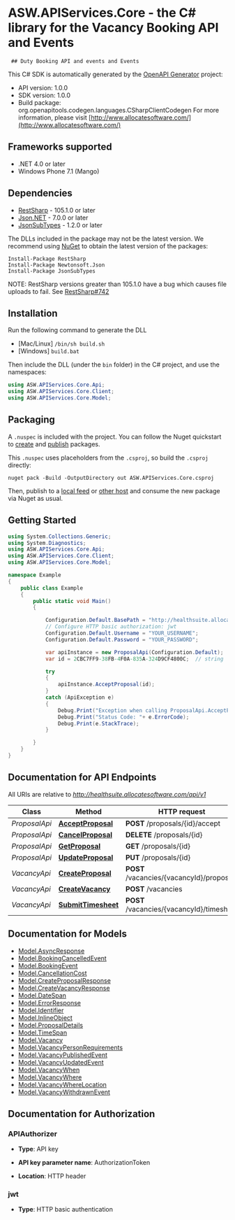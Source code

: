 # ASW.APIServices.Core - the C# library for the Vacancy Booking API and Events

     ## Duty Booking API and events and Events 

This C# SDK is automatically generated by the [OpenAPI Generator](https://openapi-generator.tech) project:

- API version: 1.0.0
- SDK version: 1.0.0
- Build package: org.openapitools.codegen.languages.CSharpClientCodegen
    For more information, please visit [http://www.allocatesoftware.com/](http://www.allocatesoftware.com/)

## Frameworks supported


- .NET 4.0 or later
- Windows Phone 7.1 (Mango)

## Dependencies


- [RestSharp](https://www.nuget.org/packages/RestSharp) - 105.1.0 or later
- [Json.NET](https://www.nuget.org/packages/Newtonsoft.Json/) - 7.0.0 or later
- [JsonSubTypes](https://www.nuget.org/packages/JsonSubTypes/) - 1.2.0 or later

The DLLs included in the package may not be the latest version. We recommend using [NuGet](https://docs.nuget.org/consume/installing-nuget) to obtain the latest version of the packages:

```
Install-Package RestSharp
Install-Package Newtonsoft.Json
Install-Package JsonSubTypes
```

NOTE: RestSharp versions greater than 105.1.0 have a bug which causes file uploads to fail. See [RestSharp#742](https://github.com/restsharp/RestSharp/issues/742)

## Installation

Run the following command to generate the DLL

- [Mac/Linux] `/bin/sh build.sh`
- [Windows] `build.bat`

Then include the DLL (under the `bin` folder) in the C# project, and use the namespaces:

```csharp
using ASW.APIServices.Core.Api;
using ASW.APIServices.Core.Client;
using ASW.APIServices.Core.Model;

```


## Packaging

A `.nuspec` is included with the project. You can follow the Nuget quickstart to [create](https://docs.microsoft.com/en-us/nuget/quickstart/create-and-publish-a-package#create-the-package) and [publish](https://docs.microsoft.com/en-us/nuget/quickstart/create-and-publish-a-package#publish-the-package) packages.

This `.nuspec` uses placeholders from the `.csproj`, so build the `.csproj` directly:

```
nuget pack -Build -OutputDirectory out ASW.APIServices.Core.csproj
```

Then, publish to a [local feed](https://docs.microsoft.com/en-us/nuget/hosting-packages/local-feeds) or [other host](https://docs.microsoft.com/en-us/nuget/hosting-packages/overview) and consume the new package via Nuget as usual.


## Getting Started

```csharp
using System.Collections.Generic;
using System.Diagnostics;
using ASW.APIServices.Core.Api;
using ASW.APIServices.Core.Client;
using ASW.APIServices.Core.Model;

namespace Example
{
    public class Example
    {
        public static void Main()
        {

            Configuration.Default.BasePath = "http://healthsuite.allocatesoftware.com/api/v1";
            // Configure HTTP basic authorization: jwt
            Configuration.Default.Username = "YOUR_USERNAME";
            Configuration.Default.Password = "YOUR_PASSWORD";

            var apiInstance = new ProposalApi(Configuration.Default);
            var id = 2CBC7FF9-38FB-4F0A-835A-324D9CF4800C;  // string | The ID of the proposal

            try
            {
                apiInstance.AcceptProposal(id);
            }
            catch (ApiException e)
            {
                Debug.Print("Exception when calling ProposalApi.AcceptProposal: " + e.Message );
                Debug.Print("Status Code: "+ e.ErrorCode);
                Debug.Print(e.StackTrace);
            }

        }
    }
}
```

## Documentation for API Endpoints

All URIs are relative to *http://healthsuite.allocatesoftware.com/api/v1*

Class | Method | HTTP request | Description
------------ | ------------- | ------------- | -------------
*ProposalApi* | [**AcceptProposal**](docs/ProposalApi.md#acceptproposal) | **POST** /proposals/{id}/accept | 
*ProposalApi* | [**CancelProposal**](docs/ProposalApi.md#cancelproposal) | **DELETE** /proposals/{id} | 
*ProposalApi* | [**GetProposal**](docs/ProposalApi.md#getproposal) | **GET** /proposals/{id} | 
*ProposalApi* | [**UpdateProposal**](docs/ProposalApi.md#updateproposal) | **PUT** /proposals/{id} | 
*VacancyApi* | [**CreateProposal**](docs/VacancyApi.md#createproposal) | **POST** /vacancies/{vacancyId}/proposals | 
*VacancyApi* | [**CreateVacancy**](docs/VacancyApi.md#createvacancy) | **POST** /vacancies | 
*VacancyApi* | [**SubmitTimesheet**](docs/VacancyApi.md#submittimesheet) | **POST** /vacancies/{vacancyId}/timesheet | 


## Documentation for Models

 - [Model.AsyncResponse](docs/AsyncResponse.md)
 - [Model.BookingCancelledEvent](docs/BookingCancelledEvent.md)
 - [Model.BookingEvent](docs/BookingEvent.md)
 - [Model.CancellationCost](docs/CancellationCost.md)
 - [Model.CreateProposalResponse](docs/CreateProposalResponse.md)
 - [Model.CreateVacancyResponse](docs/CreateVacancyResponse.md)
 - [Model.DateSpan](docs/DateSpan.md)
 - [Model.ErrorResponse](docs/ErrorResponse.md)
 - [Model.Identifier](docs/Identifier.md)
 - [Model.InlineObject](docs/InlineObject.md)
 - [Model.ProposalDetails](docs/ProposalDetails.md)
 - [Model.TimeSpan](docs/TimeSpan.md)
 - [Model.Vacancy](docs/Vacancy.md)
 - [Model.VacancyPersonRequirements](docs/VacancyPersonRequirements.md)
 - [Model.VacancyPublishedEvent](docs/VacancyPublishedEvent.md)
 - [Model.VacancyUpdatedEvent](docs/VacancyUpdatedEvent.md)
 - [Model.VacancyWhen](docs/VacancyWhen.md)
 - [Model.VacancyWhere](docs/VacancyWhere.md)
 - [Model.VacancyWhereLocation](docs/VacancyWhereLocation.md)
 - [Model.VacancyWithdrawnEvent](docs/VacancyWithdrawnEvent.md)


## Documentation for Authorization


### APIAuthorizer

- **Type**: API key

- **API key parameter name**: AuthorizationToken
- **Location**: HTTP header


### jwt


- **Type**: HTTP basic authentication

